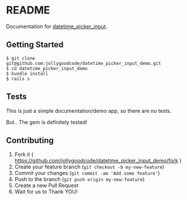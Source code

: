 # README

Documentation for [datetime_picker_input](https://github.com/jollygoodcode/datetime_picker_input).

## Getting Started

```
$ git clone git@github.com:jollygoodcode/datetime_picker_input_demo.git
$ cd datetime_picker_input_demo
$ bundle install
$ rails s 
```

## Tests

This is just a simple documentation/demo app, so there are no tests.

But.. The gem is definitely tested!

## Contributing

1. Fork it ( https://github.com/jollygoodcode/datetime_picker_input_demo/fork )
2. Create your feature branch (`git checkout -b my-new-feature`)
3. Commit your changes (`git commit -am 'Add some feature'`)
4. Push to the branch (`git push origin my-new-feature`)
5. Create a new Pull Request
6. Wait for us to Thank YOU!
